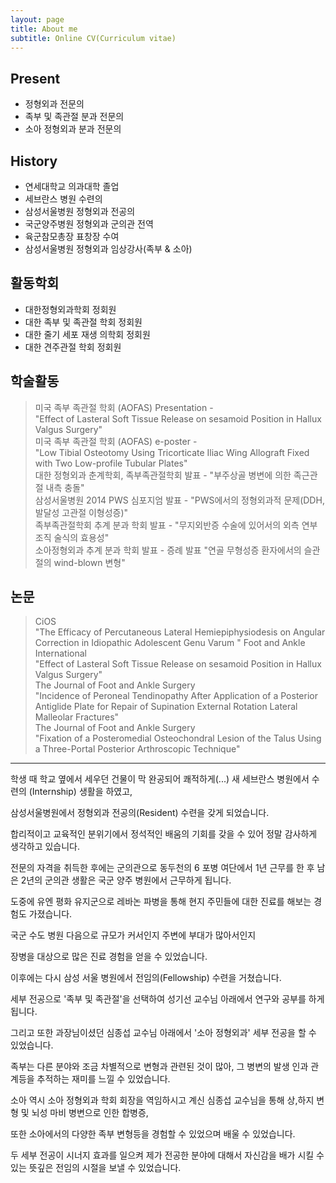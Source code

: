 ```yaml
---
layout: page
title: About me
subtitle: Online CV(Curriculum vitae)
---
```


## Present
* 정형외과 전문의
* 족부 및 족관절 분과 전문의
* 소아 정형외과 분과 전문의

## History
 * 연세대학교 의과대학 졸업
 * 세브란스 병원 수련의
 * 삼성서울병원 정형외과 전공의
 * 국군양주병원 정형외과 군의관 전역
 * 육군참모총장 표창장 수여
 * 삼성서울병원 정형외과 임상강사(족부 & 소아)

## 활동학회
* 대한정형외과학회 정회원
* 대한 족부 및 족관절 학회 정회원
* 대한 줄기 세포 재생 의학회 정회원
* 대한 견주관절 학회 정회원

## 학술활동	
> 미국 족부 족관절 학회 (AOFAS) Presentation -   
> "Effect of Lasteral Soft Tissue Release on sesamoid Position in Hallux Valgus Surgery"   
> 미국 족부 족관절 학회 (AOFAS) e-poster -   
> "Low Tibial Osteotomy Using Tricorticate Iliac Wing Allograft Fixed with Two Low-profile Tubular Plates"   
> 대한 정형외과 춘계학회, 족부족관절학회 발표 - "부주상골  병변에 의한 족근관절 내측 충돌"   
> 삼성서울병원 2014 PWS 심포지엄 발표 - "PWS에서의 정형외과적 문제(DDH, 발달성 고관절 이형성증)"   
> 족부족관절학회 추계 분과 학회 발표 - "무지외반증 수술에 있어서의 외측 연부 조직 술식의 효용성"   
> 소아정형외과 추계 분과 학회 발표 - 증례 발표 "연골 무형성증 환자에서의 슬관절의 wind-blown 변형"
 
## 논문
> CiOS   
> "The Efficacy of Percutaneous Lateral Hemiepiphysiodesis on Angular Correction  in Idiopathic Adolescent Genu Varum "
> Foot and Ankle International   
> "Effect of Lasteral Soft Tissue Release on sesamoid Position in Hallux Valgus Surgery"   
> The Journal of Foot and Ankle Surgery   
> "Incidence of Peroneal Tendinopathy After Application of a Posterior Antiglide Plate for Repair of Supination External Rotation Lateral Malleolar Fractures"   
> The Journal of Foot and Ankle Surgery   
> "Fixation of a Posteromedial Osteochondral Lesion of the Talus Using a Three-Portal Posterior Arthroscopic Technique"

---


학생 때 학교 옆에서 세우던 건물이 막 완공되어 쾌적하게(...) 새 세브란스 병원에서 수련의 (Internship) 생활을 하였고,   

삼성서울병원에서 정형외과 전공의(Resident) 수련을 갖게 되었습니다.   

합리적이고 교육적인 분위기에서 정석적인 배움의 기회를 갖을 수 있어 정말 감사하게 생각하고 있습니다.   

전문의 자격을 취득한 후에는 군의관으로 동두천의 6 포병 여단에서 1년 근무를 한 후 남은 2년의 군의관 생활은 국군 양주 병원에서 근무하게 됩니다.   

도중에 유엔 평화 유지군으로 레바논 파병을 통해 현지 주민들에 대한 진료를 해보는 경험도 가졌습니다.   

국군 수도 병원 다음으로 규모가 커서인지 주변에 부대가 많아서인지   

장병을 대상으로 많은 진료 경험을 얻을 수 있었습니다.   

이후에는 다시 삼성 서울 병원에서 전임의(Fellowship) 수련을 거쳤습니다.   

세부 전공으로 '족부 및 족관절'을 선택하여 성기선 교수님 아래에서 연구와 공부를 하게 됩니다.   

그리고 또한 과장님이셨던 심종섭 교수님 아래에서 '소아 정형외과' 세부 전공을 할 수 있었습니다.   

족부는 다른 분야와 조금 차별적으로 변형과 관련된 것이 많아, 그 병변의 발생 인과 관계등을 추적하는 재미를 느낄 수 있었습니다.   

소아 역시 소아 정형외과 학회 회장을 역임하시고 계신 심종섭 교수님을 통해 상,하지 변형 및 뇌성 마비 병변으로 인한 합병증,   

또한 소아에서의 다양한 족부 변형등을 경험할 수 있었으며 배울 수 있었습니다.   

두 세부 전공이 시너지 효과를 일으켜 제가 전공한 분야에 대해서 자신감을 배가 시킬 수 있는 뜻깊은 전임의 시절을 보낼 수 있었습니다.   
